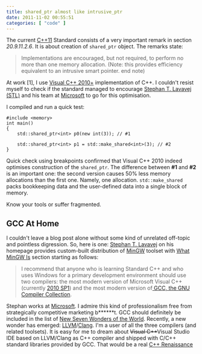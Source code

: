 ```yaml
---
title: shared_ptr almost like intrusive_ptr
date: 2011-11-02 00:55:51
categories: [ "code" ]
---
```


The current [C++11](http://en.wikipedia.org/wiki/C%2B%2B11) Standard consists of a very important remark in section _20.9.11.2.6_. It is about creation of `shared_ptr` object. The remarks state:


> Implementations are encouraged, but not required, to perform no more than one memory allocation.
> (Note: this provides efficiency equivalent to an intrusive smart pointer. end note)


At work [1], I use [Visual C++ 2010+](http://en.wikipedia.org/wiki/Visual_C%2B%2B) implementation of C++. I couldn't resist myself to check if the standard managed to encourage [Stephan T. Lavavej (STL)](http://channel9.msdn.com/Tags/stephan-t-lavavej) and his team at [Microsoft](http://www.microsoft.com/) to go for this optimisation.

I compiled and run a quick test:

```
#include <memory>
int main()
{
    std::shared_ptr<int> p0(new int(3)); // #1

    std::shared_ptr<int> p1 = std::make_shared<int>(3); // #2
}
```

Quick check using breakpoints confirmed that Visual C++ 2010 indeed optimises construction of the `shared_ptr`. The difference between **#1** and **#2** is an important one: the second version causes 50% less memory allocations than the first one. Namely, one allocation. `std::make_shared` packs bookkeeping data and the user-defined data into a single block of memory.

Know your tools or suffer fragmented.

GCC At Home
-----------

I couldn't leave a blog post alone without some kind of unrelated off-topic and pointless digression. So, here is one: [Stephan T. Lavavej](http://nuwen.net/) on his homepage provides custom-built distribution of [MinGW](http://nuwen.net/mingw.html) toolset with [What MinGW Is](http://nuwen.net/mingw.html#about) section starting as follows:


> I recommend that anyone who is learning Standard C++ and who uses Windows for a primary development environment should use two compilers: the most modern version of Microsoft Visual C++ (currently [2010 SP1](http://blogs.msdn.com/b/vcblog/archive/2011/03/10/10139062.aspx)) and the most modern version of[ GCC, the GNU Compiler Collection](http://gcc.gnu.org).

Stephan works at [Microsoft](http://www.microsoft.com/). I admire this kind of professionalism free from strategically competitive marketing b******t. GCC should definitely be included in the list of [New Seven Wonders of the World](http://en.wikipedia.org/wiki/New_Seven_Wonders_of_the_World). Recently, a new wonder has emerged: [LLVM](http://en.wikipedia.org/wiki/Low_Level_Virtual_Machine)/[Clang](http://en.wikipedia.org/wiki/Clang). I'm a user of all the three compilers (and related toolsets). It is easy for me to dream about <del>Visual C++</del>Visual Studio IDE based on LLVM/Clang as C++ compiler and shipped with C/C++ standard libraries provided by GCC. That would be a real [C++ Renaissance](http://mariusbancila.ro/blog/2011/06/20/cpp-renaissance-at-microsoft/)
